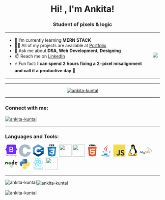 <h1 align="center">Hi! , I'm Ankita!</h1>
<h3 align="center">Student of pixels & logic</h3>

<table>
<tr>
<td>

- 🌱 I’m currently learning **MERN STACK**  
- 👩‍💻 All of my projects are available at [Portfolio](https://portfolio-1eqk.vercel.app/)  
- 💬 Ask me about **DSA, Web Development, Designing**  
- 📫 Reach me on [LinkedIn](https://www.linkedin.com/in/ankita-kuntal/)  
- ⚡ Fun fact: **I can spend 2 hours fixing a 2-pixel misalignment and call it a productive day 🐥**  

</td>
<td>
<img src="https://media.tenor.com/PLIr_VkF6ywAAAAM/ghostedvpn-hacker-cat.gif" width="250" />
</td>
</tr>
</table>

---

<p align="center">
<a href="https://github.com/ryo-ma/github-profile-trophy">
<img src="https://github-profile-trophy.vercel.app/?username=ankita-kuntal&theme=onedark&margin-w=5&margin-h=5" alt="ankita-kuntal" />
</a>
</p>

---

<h3 align="left">Connect with me:</h3>
<p align="left">
<a href="https://linkedin.com/in/ankita-kuntal" target="blank">
<img align="center" src="https://raw.githubusercontent.com/rahuldkjain/github-profile-readme-generator/master/src/images/icons/Social/linked-in-alt.svg" alt="ankita-kuntal" height="30" width="40" />
</a>
</p>

---

<h3 align="left">Languages and Tools:</h3>
<p align="left">
<a href="https://getbootstrap.com" target="_blank" rel="noreferrer"><img src="https://raw.githubusercontent.com/devicons/devicon/master/icons/bootstrap/bootstrap-plain-wordmark.svg" width="40" height="40"/></a>
<a href="https://www.cprogramming.com/" target="_blank" rel="noreferrer"><img src="https://raw.githubusercontent.com/devicons/devicon/master/icons/c/c-original.svg" width="40" height="40"/></a>
<a href="https://www.w3schools.com/cpp/" target="_blank" rel="noreferrer"><img src="https://raw.githubusercontent.com/devicons/devicon/master/icons/cplusplus/cplusplus-original.svg" width="40" height="40"/></a>
<a href="https://www.w3schools.com/css/" target="_blank" rel="noreferrer"><img src="https://raw.githubusercontent.com/devicons/devicon/master/icons/css3/css3-original-wordmark.svg" width="40" height="40"/></a>
<a href="https://www.figma.com/" target="_blank" rel="noreferrer"><img src="https://www.vectorlogo.zone/logos/figma/figma-icon.svg" width="40" height="40"/></a>
<a href="https://git-scm.com/" target="_blank" rel="noreferrer"><img src="https://www.vectorlogo.zone/logos/git-scm/git-scm-icon.svg" width="40" height="40"/></a>
<a href="https://www.w3.org/html/" target="_blank" rel="noreferrer"><img src="https://raw.githubusercontent.com/devicons/devicon/master/icons/html5/html5-original-wordmark.svg" width="40" height="40"/></a>
<a href="https://www.java.com" target="_blank" rel="noreferrer"><img src="https://raw.githubusercontent.com/devicons/devicon/master/icons/java/java-original.svg" width="40" height="40"/></a>
<a href="https://developer.mozilla.org/en-US/docs/Web/JavaScript" target="_blank" rel="noreferrer"><img src="https://raw.githubusercontent.com/devicons/devicon/master/icons/javascript/javascript-original.svg" width="40" height="40"/></a>
<a href="https://www.linux.org/" target="_blank" rel="noreferrer"><img src="https://raw.githubusercontent.com/devicons/devicon/master/icons/linux/linux-original.svg" width="40" height="40"/></a>
<a href="https://www.mysql.com/" target="_blank" rel="noreferrer"><img src="https://raw.githubusercontent.com/devicons/devicon/master/icons/mysql/mysql-original-wordmark.svg" width="40" height="40"/></a>
<a href="https://nodejs.org" target="_blank" rel="noreferrer"><img src="https://raw.githubusercontent.com/devicons/devicon/master/icons/nodejs/nodejs-original-wordmark.svg" width="40" height="40"/></a>
<a href="https://www.python.org" target="_blank" rel="noreferrer"><img src="https://raw.githubusercontent.com/devicons/devicon/master/icons/python/python-original.svg" width="40" height="40"/></a>
<a href="https://reactjs.org/" target="_blank" rel="noreferrer"><img src="https://raw.githubusercontent.com/devicons/devicon/master/icons/react/react-original-wordmark.svg" width="40" height="40"/></a>
<a href="https://tailwindcss.com/" target="_blank" rel="noreferrer"><img src="https://www.vectorlogo.zone/logos/tailwindcss/tailwindcss-icon.svg" width="40" height="40"/></a>
</p>

---

<p>
<img align="left" src="https://github-readme-stats.vercel.app/api/top-langs?username=ankita-kuntal&show_icons=true&locale=en&layout=compact" alt="ankita-kuntal" />
</p>

<p>
<img align="center" src="https://github-readme-stats.vercel.app/api?username=ankita-kuntal&show_icons=true&locale=en" alt="ankita-kuntal" />
</p>

<p>
<img align="center" src="https://github-readme-streak-stats.herokuapp.com/?user=ankita-kuntal&" alt="ankita-kuntal" />
</p>

